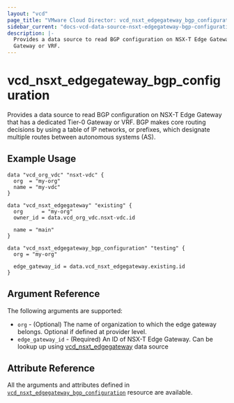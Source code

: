 ```yaml
---
layout: "vcd"
page_title: "VMware Cloud Director: vcd_nsxt_edgegateway_bgp_configuration"
sidebar_current: "docs-vcd-data-source-nsxt-edgegateway-bgp-configuration"
description: |-
  Provides a data source to read BGP configuration on NSX-T Edge Gateway that has a dedicated Tier-0 
  Gateway or VRF.
---
```


# vcd\_nsxt\_edgegateway\_bgp\_configuration

Provides a data source to read BGP configuration on NSX-T Edge Gateway that has a dedicated Tier-0
  Gateway or VRF. BGP makes core routing decisions by using a table of IP networks, or prefixes,
which designate multiple routes between autonomous systems (AS).

## Example Usage

```hcl
data "vcd_org_vdc" "nsxt-vdc" {
  org  = "my-org"
  name = "my-vdc"
}

data "vcd_nsxt_edgegateway" "existing" {
  org      = "my-org"
  owner_id = data.vcd_org_vdc.nsxt-vdc.id

  name = "main"
}

data "vcd_nsxt_edgegateway_bgp_configuration" "testing" {
  org = "my-org"

  edge_gateway_id = data.vcd_nsxt_edgegateway.existing.id
}
```

## Argument Reference

The following arguments are supported:

* `org` - (Optional) The name of organization to which the edge gateway belongs. Optional if defined at provider level.
* `edge_gateway_id` - (Required) An ID of NSX-T Edge Gateway. Can be lookup up using
  [vcd_nsxt_edgegateway](/providers/vmware/vcd/latest/docs/data-sources/nsxt_edgegateway) data source

## Attribute Reference

All the arguments and attributes defined in
[`vcd_nsxt_edgegateway_bgp_configuration`](/providers/vmware/vcd/latest/docs/resources/nsxt_edgegateway_bgp_configuration)
resource are available.
